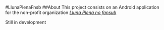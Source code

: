 #LlunaPlenaFnsb
##About
This project consists on an Android application for the non-profit organization _[Lluna Plena no fansub](http://llunaplenanofansub.blogspot.com.es/)_

Still in development

